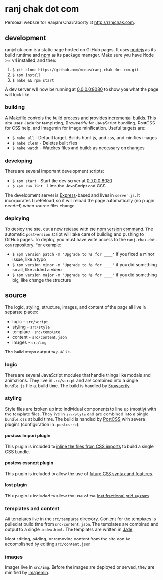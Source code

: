 # ranj chak dot com

Personal website for Ranjani Chakraborty at http://ranjchak.com.

## development

ranjchak.com is a static page hosted on GitHub pages. It uses [nodejs](http://nodejs.org) as its build runtime and [npm](http://npmjs.org) as its package manager. Make sure you have Node >= v4 installed, and then:

1. `$ git clone https://github.com/mcous/ranj-chak-dot-com.git`
2. `$ npm install`
3. `$ make && npm start`

A dev server will now be running at [0.0.0.0:8080](http://localhost:8080) to show you what the page will look like.

### building

A Makefile controls the build process and provides incremental builds. This site uses Jade for templating, Browserify for JavaScript bundling, PostCSS for CSS help, and imagemin for image minification. Useful targets are:

* `$ make all` - Default target. Builds html, js, and css, and minifies images
* `$ make clean` - Deletes built files
* `$ make watch` - Watches files and builds as necessary on changes

### developing

There are several important development scripts:

* `$ npm start` - Start the dev server at [0.0.0.0:8080](http://localhost:8080)
* `$ npm run lint` - Lints the JavaScript and CSS

The development server is [Express](http://expressjs.com/)-based and lives in `server.js`. It incorporates LiveReload, so it will reload the page automatically (no plugin needed) when source files change.

### deploying

To deploy the site, cut a new release with the [npm version command](https://docs.npmjs.com/cli/version). The automatic `postversion` script will take care of building and pushing to GitHub pages. To deploy, you must have write access to the `ranj-chak-dot-com` repository. For example:

* `$ npm version patch -m 'Upgrade to %s for ____'` if you fixed a minor issue, like a typo
* `$ npm version minor -m 'Upgrade to %s for ____'` if you did something small, like added a video
* `$ npm version major -m 'Upgrade to %s for ____'` if you did something big, like change the structure

## source

The logic, styling, structure, images, and content of the page all live in separate places:

* logic - `src/script`
* styling - `src/style`
* template - `src/template`
* content - `src/content.json`
* images - `src/img`

The build steps output to `public`.

### logic

There are several JavaScript modules that handle things like modals and animations. They live in `src/script` and are combined into a single `bundle.js` file at build time. The build is handled by [Browserify](http://browserify.org/).

### styling

Style files are broken up into individual components to line up (mostly) with the template files. They live in `src/style` and are combined into a single `bundle.css` at build time. The build is handled by [PostCSS](http://postcss.org/) with several plugins (configuration in `.postcssrc`):

#### postcss import plugin

This plugin is included to [inline the files from CSS imports](https://github.com/postcss/postcss-import) to build a single CSS bundle.

#### postcss cssnext plugin

This plugin is included to allow the use of [future CSS syntax and features](http://cssnext.io/).

#### lost plugin

This plugin is included to allow the use of the [lost fractional grid system](https://github.com/peterramsing/lost).

### templates and content

All templates live in the `src/template` directory. Content for the templates is pulled at build time from `src/content.json`. The templates are combined and output to a single `index.html`. The templates are written in [Jade](http://jade-lang.com/).

Most editing, adding, or removing content from the site can be accomplished by editing `src/content.json`.

### images

Images live in `src/img`. Before the images are deployed or served, they are minified by [imagemin](https://github.com/imagemin/imagemin).
